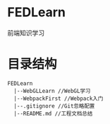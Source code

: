 # FEDLearn

前端知识学习

# 目录结构

```
FEDLearn
  |--WebGLLearn //WebGL学习
  |--WebpackFirst //Webpack入门
  |--.gitignore //Git忽略配置
  |--README.md //工程文档总结
```
